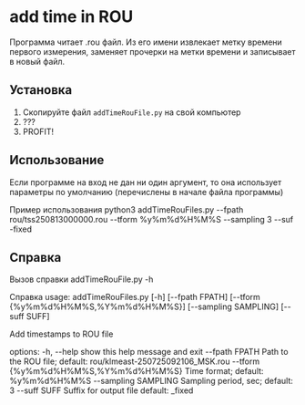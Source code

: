 # add time in ROU
Программа читает .rou файл. Из его имени извлекает метку времени первого измерения, заменяет прочерки на метки времени и записывает в новый файл.

## Установка

1. Скопируйте файл `addTimeRouFile.py` на свой компьютер
2. ???
3. PROFIT!

## Использование

Если программе на вход не дан ни один аргумент, то она использует параметры по умолчанию (перечислены в начале файла программы) 

Пример использования
python3 addTimeRouFiles.py --fpath rou/tss250813000000.rou --tform %y%m%d%H%M%S --sampling 3 --suf -fixed

## Справка
Вызов справки 
addTimeRouFile.py -h

Справка
usage: addTimeRouFiles.py [-h] [--fpath FPATH] [--tform {%y%m%d%H%M%S,%Y%m%d%H%M%S}] [--sampling SAMPLING] [--suff SUFF]

Add timestamps to ROU file

options:
  -h, --help            show this help message and exit
  --fpath FPATH         Path to the ROU file; default: rou/klmeast-250725092106_MSK.rou
  --tform {%y%m%d%H%M%S,%Y%m%d%H%M%S}
                        Time format; default: %y%m%d%H%M%S
  --sampling SAMPLING   Sampling period, sec; default: 3
  --suff SUFF           Suffix for output file default: _fixed




